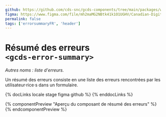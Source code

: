 ```yaml
---
github: https://github.com/cds-snc/gcds-components/tree/main/packages/web/src/components/gcds-error-summary
figma: https://www.figma.com/file/mh2maMG2NBtk41k1O1UGHV/Canadian-Digital-Service%E2%80%A8---GC-Design-System?node-id=953%3A2237&t=CNFu5vZBMMrGho6u-0
permalink: false
tags: ['errorsummaryFR', 'header']
---
```


# Résumé des erreurs <br>`<gcds-error-summary>`

_Autres noms : liste d'erreurs._

Un résumé des erreurs consiste en une liste des erreurs rencontrées par les utilisateur·rice·s dans un formulaire.

{% docLinks locale stage figma github %}
{% enddocLinks %}

{% componentPreview "Aperçu du composant de résumé des erreurs" %}
<gcds-error-summary error-links='{
  "error-href-1": "Élément du résumé des erreurs.",
  "error-href-2": "Élément du résumé des erreurs.",
  "error-href-3": "Élément du résumé des erreurs."
}'>
</gcds-error-summary>
{% endcomponentPreview %}
